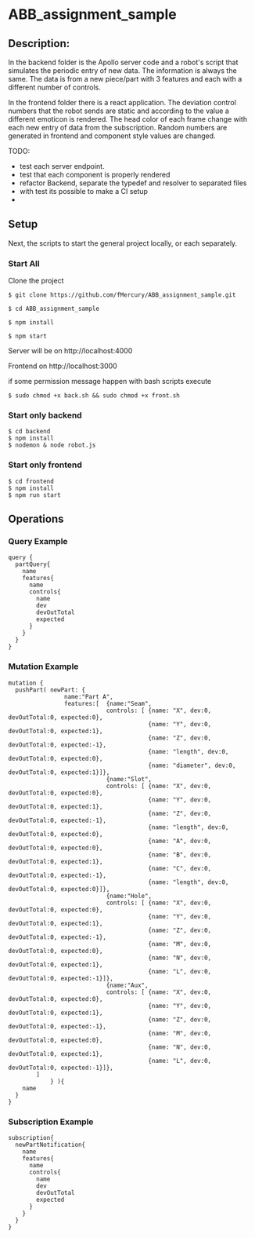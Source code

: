 # ABB_assignment_sample

## Description: 

In the backend folder is the Apollo server code and a robot's script that simulates the periodic entry of new data. The information is always the same. The data is from a new piece/part with 3 features and each with a different number of controls.

In the frontend folder there is a react application. The deviation control numbers that the robot sends are static and according to the value a different emoticon is rendered. The head color of each frame change with each new entry of data from the subscription. Random numbers are generated in frontend and component style values are changed.

TODO: 
 - test each server endpoint.
 - test that each component is properly rendered
 - refactor Backend, separate the typedef and resolver to separated files
 - with test its possible to make a CI setup
 - 

## Setup
Next, the scripts to start the general project locally, or each separately.

### Start All 

Clone the project
```
$ git clone https://github.com/fMercury/ABB_assignment_sample.git

$ cd ABB_assignment_sample

$ npm install

$ npm start
```

Server will be on http://localhost:4000 

Frontend on http://localhost:3000

if some permission message happen with bash scripts execute
```
$ sudo chmod +x back.sh && sudo chmod +x front.sh 
```
 
### Start only backend
```
$ cd backend
$ npm install
$ nodemon & node robot.js
```

### Start only frontend
```
$ cd frontend
$ npm install
$ npm run start
```

## Operations 

### Query Example
```
query {
  partQuery{
    name
    features{
      name
      controls{
        name
        dev
        devOutTotal
        expected
      }
    }
  }
}
```

### Mutation Example
```
mutation {
  pushPart( newPart: {
                name:"Part A", 
                features:[  {name:"Seam", 
                            controls: [	{name: "X", dev:0, devOutTotal:0, expected:0}, 
                                        {name: "Y", dev:0, devOutTotal:0, expected:1},
                                        {name: "Z", dev:0, devOutTotal:0, expected:-1},
                                        {name: "length", dev:0, devOutTotal:0, expected:0},
                                        {name: "diameter", dev:0, devOutTotal:0, expected:1}]}, 
                            {name:"Slot", 
                            controls: [	{name: "X", dev:0, devOutTotal:0, expected:0}, 
                                        {name: "Y", dev:0, devOutTotal:0, expected:1},
                                        {name: "Z", dev:0, devOutTotal:0, expected:-1},
                                        {name: "length", dev:0, devOutTotal:0, expected:0},
                                        {name: "A", dev:0, devOutTotal:0, expected:0}, 
                                        {name: "B", dev:0, devOutTotal:0, expected:1},
                                        {name: "C", dev:0, devOutTotal:0, expected:-1},
                                        {name: "length", dev:0, devOutTotal:0, expected:0}]}, 
                            {name:"Hole", 
                            controls: [	{name: "X", dev:0, devOutTotal:0, expected:0}, 
                                        {name: "Y", dev:0, devOutTotal:0, expected:1},
                                        {name: "Z", dev:0, devOutTotal:0, expected:-1},
                                        {name: "M", dev:0, devOutTotal:0, expected:0}, 
                                        {name: "N", dev:0, devOutTotal:0, expected:1},
                                        {name: "L", dev:0, devOutTotal:0, expected:-1}]},
                            {name:"Aux", 
                            controls: [	{name: "X", dev:0, devOutTotal:0, expected:0}, 
                                        {name: "Y", dev:0, devOutTotal:0, expected:1},
                                        {name: "Z", dev:0, devOutTotal:0, expected:-1},
                                        {name: "M", dev:0, devOutTotal:0, expected:0}, 
                                        {name: "N", dev:0, devOutTotal:0, expected:1},
                                        {name: "L", dev:0, devOutTotal:0, expected:-1}]},
        ] 
            } ){
	name
  }
}
```

### Subscription Example
```
subscription{
  newPartNotification{
    name
    features{
      name
      controls{
        name
        dev
        devOutTotal
        expected
      }
    }
  }
}
```
